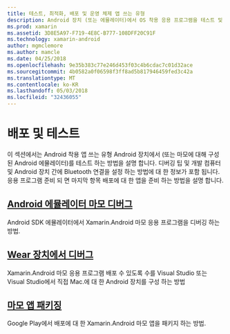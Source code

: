 ```yaml
---
title: 테스트, 최적화, 배포 및 운영 체제 앱 쓰는 유형
description: Android 장치 (또는 에뮬레이터)에서 OS 착용 응용 프로그램을 테스트 및 배포를 준비 하는 방법.
ms.prod: xamarin
ms.assetid: 3D8E5A97-F719-4E8C-B777-108DFF20C91F
ms.technology: xamarin-android
author: mgmclemore
ms.author: mamcle
ms.date: 04/25/2018
ms.openlocfilehash: 9e35b383c77e246d453f03c4b6cdac7c01d32ace
ms.sourcegitcommit: 4b0582a0f06598f3ff8ad5b817946459fed3c42a
ms.translationtype: MT
ms.contentlocale: ko-KR
ms.lasthandoff: 05/03/2018
ms.locfileid: "32436055"
---
```

# <a name="deployment-and-testing"></a>배포 및 테스트

이 섹션에서는 Android 착용 앱 쓰는 유형 Android 장치에서 (또는 마모에 대해 구성 된 Android 에뮬레이터)를 테스트 하는 방법을 설명 합니다. 디버깅 팁 및 개발 컴퓨터 및 Android 장치 간에 Bluetooth 연결을 설정 하는 방법에 대 한 정보가 포함 됩니다.
응용 프로그램 준비 되 면 마지막 항목 배포에 대 한 앱을 준비 하는 방법을 설명 합니다.

## <a name="debug-android-wear-on-an-emulatorandroidweardeploy-testdebug-on-emulatormd"></a>[Android 에뮬레이터 마모 디버그](~/android/wear/deploy-test/debug-on-emulator.md)

Android SDK 에뮬레이터에서 Xamarin.Android 마모 응용 프로그램을 디버깅 하는 방법.

## <a name="debug-on-a-wear-deviceandroidweardeploy-testdebug-on-devicemd"></a>[Wear 장치에서 디버그](~/android/wear/deploy-test/debug-on-device.md)

Xamarin.Android 마모 응용 프로그램 배포 수 있도록 수를 Visual Studio 또는 Visual Studio에서 직접 Mac.에 대 한 Android 장치를 구성 하는 방법

##  <a name="packaging-wear-appsandroidweardeploy-testpackagingmd"></a>[마모 앱 패키징](~/android/wear/deploy-test/packaging.md)

Google Play에서 배포에 대 한 Xamarin.Android 마모 앱을 패키지 하는 방법.

